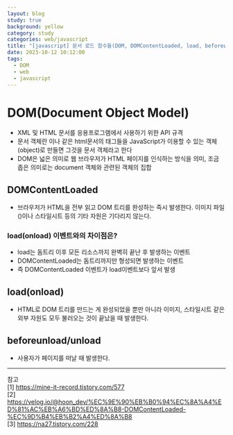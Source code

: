 ```yaml
---
layout: blog
study: true
background: yellow
category: study
categories: web/javascript
title: "[javascript] 문서 로드 함수들(DOM, DOMContentLoaded, load, beforeunload, unload, onload등)"
date: 2023-10-12 10:12:00
tags:
  - DOM
  - web
  - javascript
---
```


# DOM(Document Object Model)

- XML 및 HTML 문서를 응용프로그램에서 사용하기 위한 API 규격
- 문서 객체란 <html>이나 <body> 같은 html문서의 태그들을 JavaScript가 이용할 수 있는 객체(object)로 만들면 그것을 문서 객체라고 한다
- DOM은 넓은 의미로 웹 브라우저가 HTML 페이지를 인식하는 방식을 의미, 조금 좁은 의미로는 document 객체와 관련된 객체의 집합

## DOMContentLoaded

- 브라우저가 HTML을 전부 읽고 DOM 트리를 완성하는 즉시 발생한다. 이미지 파일(<img>)이나 스타일시트 등의 기타 자원은 기다리지 않는다.

### load(onload) 이벤트와의 차이점은?

- load는 돔트리 이후 모든 리소스까지 완벽히 끝난 후 발생하는 이벤트
- DOMContentLoaded는 돔트리까지만 형성되면 발생하는 이벤트
- 즉 DOMContentLoaded 이벤트가 load이벤트보다 앞서 발생

## load(onload)

- HTML로 DOM 트리를 만드는 게 완성되었을 뿐만 아니라 이미지, 스타일시트 같은 외부 자원도 모두 불러오는 것이 끝났을 때 발생한다.

## beforeunload/unload

- 사용자가 페이지를 떠날 때 발생한다.

---
참고  
[1] https://mine-it-record.tistory.com/577  
[2] https://velog.io/@hoon_dev/%EC%9E%90%EB%B0%94%EC%8A%A4%ED%81%AC%EB%A6%BD%ED%8A%B8-DOMContentLoaded-%EC%9D%B4%EB%B2%A4%ED%8A%B8  
[3] https://na27.tistory.com/228
